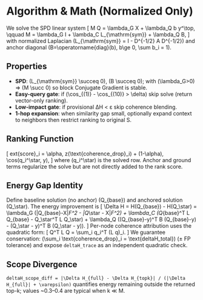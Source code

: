 # Algorithm & Math (Normalized Only)

We solve the SPD linear system
\[
M Q = \lambda_G X + \lambda_Q b y^\top, \qquad M = \lambda_G I + \lambda_C L_{\mathrm{sym}} + \lambda_Q B,
\]
with normalized Laplacian \(L_{\mathrm{sym}} = I - D^{-1/2} A D^{-1/2}\) and anchor diagonal \(B=\operatorname{diag}(b), b\ge 0, \sum b_i = 1\).

## Properties
- **SPD**: \(L_{\mathrm{sym}} \succeq 0\), \(B \succeq 0\); with \(\lambda_G>0\) ⇒ \(M \succ 0\) so block Conjugate Gradient is stable.
- **Easy-query gate**: if \(\cos_{(1)} - \cos_{(10)} > \delta\) skip solve (return vector-only ranking).
- **Low-impact gate**: if provisional ΔH < ε skip coherence blending.
- **1-hop expansion**: when similarity gap small, optionally expand context to neighbors then restrict ranking to original S.

## Ranking Function
\[
	ext{score}_i = \alpha\, z(\text{coherence\_drop}_i) + (1-\alpha)\, \cos(q_i^\star, y),
\]
where \(q_i^\star\) is the solved row. Anchor and ground terms regularize the solve but are not directly added to the rank score.

## Energy Gap Identity
Define baseline solution (no anchor) \(Q_{base}\) and anchored solution \(Q_\star\). The energy improvement is
\[
\Delta H = H(Q_{base}) - H(Q_\star) = \lambda_G (\|Q_{base}-X\|_F^2 - \|Q_\star - X\|_F^2) + \lambda_C (Q_{base}^T L Q_{base} - Q_\star^T L Q_\star) + \lambda_Q ((Q_{base}-y)^T B (Q_{base}-y) - (Q_\star - y)^T B (Q_\star - y)).
\]
Per-node coherence attribution uses the quadratic form:
\[
Q^T L Q = \sum_i q_i^T (L q)_i.
\]
We guarantee conservation: \(\sum_i \text{coherence\_drop}_i = \text{deltaH\_total}\) (± FP tolerance) and expose `deltaH_trace` as an independent quadratic check.

## Scope Divergence
`deltaH_scope_diff = |\Delta H_{full} - \Delta H_{topk}| / (|\Delta H_{full}| + \varepsilon)` quantifies energy remaining outside the returned top-k; values ~0.3–0.4 are typical when k ≪ M.
